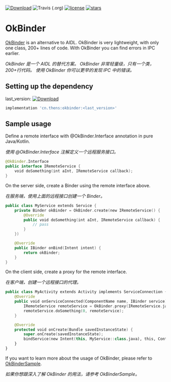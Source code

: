 [![Download](https://api.bintray.com/packages/7hens/maven/okbinder/images/download.svg)](https://bintray.com/7hens/maven/okbinder/_latestVersion)
![Travis (.org)](https://img.shields.io/travis/7hens/okbinder)
[![license](https://img.shields.io/github/license/7hens/okbinder.svg)](https://github.com/7hens/okbinder/blob/master/LICENSE)
[![stars](https://img.shields.io/github/stars/7hens/okbinder.svg?style=social)](https://github.com/7hens/okbinder)

# OkBinder

[OkBinder](https://github.com/7hens/okbinder/blob/master/okbinder/src/main/java/cn/thens/okbinder/OkBinder.java) is an alternative to AIDL.
OkBinder is very lightweight, with only one class, 200+ lines of code.
With OkBinder you can find errors in IPC earlier.

*OkBinder 是一个 AIDL 的替代方案。
OkBinder 非常轻量级，只有一个类，200+行代码。
使用 OkBinder 你可以更早的发现 IPC 中的错误。*

## Setting up the dependency

last_version: [![Download](https://api.bintray.com/packages/7hens/maven/okbinder/images/download.svg)](https://bintray.com/7hens/maven/okbinder/_latestVersion)

```groovy
implementation 'cn.thens:okbinder:<last_version>'
```

## Sample usage

Define a remote interface with @OkBinder.Interface annotation in pure Java/Kotlin.

*使用 @OkBinder.Interface 注解定义一个远程服务接口。*

```kotlin
@OkBinder.Interface
public interface IRemoteService {
    void doSomething(int aInt, IRemoteService callback);
}
```

On the server side, create a Binder using the remote interface above.

*在服务端，使用上面的远程接口创建一个 Binder。*

```kotlin
public class MyService extends Service {
    private Binder okBinder = OkBinder.create(new IRemoteService() {
        @Override
        public void doSomething(int aInt, IRemoteService callback) {
            // pass
        }
    })

    @Override
    public IBinder onBind(Intent intent) {
        return okBinder;
    }
}
```

On the client side, create a proxy for the remote interface.

*在客户端，创建一个远程接口的代理。*

```kotlin
public class MyActivity extends Activity implements ServiceConnection {
    @Override
    public void onServiceConnected(ComponentName name, IBinder service) {
        IRemoteService remoteService = OkBinder.proxy(IRemoteService.java, service);
        remoteService.doSomething(0, remoteService);
    }

    @Override
    protected void onCreate(Bundle savedInstanceState) {
        super.onCreate(savedInstanceState);
        bindService(new Intent(this, MyService::class.java), this, Context.BIND_AUTO_CREATE);
    }
}
```

If you want to learn more about the usage of OkBinder, please refer to [OkBinderSample](https://github.com/7hens/okbinder/blob/master/sample/src/main/java/cn/thens/okbinder/sample/OkBinderSample.java).

*如果你想跟深入了解 OkBinder 的用法，请参考 OkBinderSample。*


